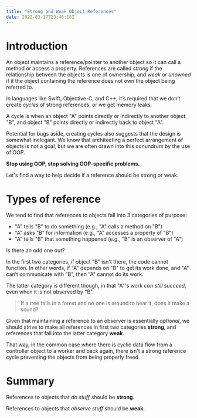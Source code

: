 ```yaml
---
title: "Strong and Weak Object References"
date: 2022-03-17T23:46:18Z
---
```


# Introduction

An object maintains a reference/pointer to another object so it can call a method or access a property. References are called _strong_ if the relationship between the objects is one of ownership, and _weak_ or _unowned_ if it the object containing the reference does not own the object being referred to.

In languages like Swift, Objective-C, and C++, it’s required that we don’t create _cycles_ of strong references, or we get memory leaks.

A cycle is when an object "A" points directly or indirectly to another object "B", and object "B" points directly or indirectly back to object "A".

Potential for bugs aside, creating cycles also suggests that the design is somewhat inelegant. We know that architecting a perfect arrangement of objects is not a goal, but we are often drawn into this conundrum by the use of OOP.

**Stop using OOP, stop solving OOP-specific problems.**

Let's find a way to help decide if a reference should be strong or weak.

# Types of reference

We tend to find that references to objects fall into 3 categories of purpose:

- "A" tells "B" to do something (e.g., "A" calls a method on "B")
- "A" asks "B" for information (e.g., "A" accesses a property of "B")
- "A" tells "B" that something happened (e.g., "B" is an observer of "A")

Is there an odd one out?

In the first two categories, if object "B" isn't there, the code cannot function. In other words, if "A" depends on "B" to get its work done, and "A" can’t communicate with "B", then "A" cannot do its work.

The latter category is different though, in that "A"'s work _can still succeed_, even when it is not observed by "B".

> If a tree falls in a forest and no one is around to hear it, does it make a sound?

Given that maintaining a reference to an observer is essentially _optional_, we should strive to make all references in first two categories **strong**, and references that fall into the latter category **weak**.

That way, in the common case where there is cyclic data flow from a controller object to a worker and back again, there isn't a strong reference cycle preventing the objects from being properly freed.

# Summary

References to objects that _do stuff_ should be **strong**.

References to objects that _observe stuff_ should be **weak**.
